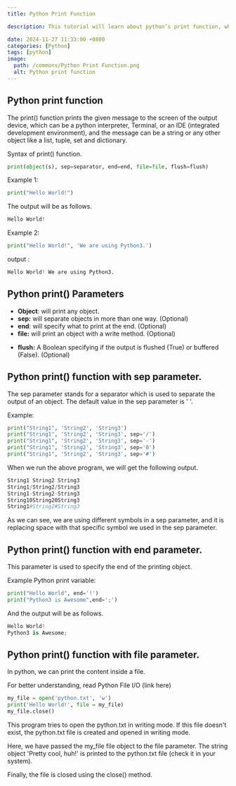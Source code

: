 ```yaml
---
title: Python Print Function

description: This tutorial will learn about python’s print function, which is used for print objects and variables and parameters of the print function.

date: 2024-11-27 11:33:00 +0800
categories: [Python]
tags: [python]
image:
  path: /commons/Python Print Function.png
  alt: Python print function
---
```




## Python print function

The print() function prints the given message to the screen of the output device, which can be a python interpreter, Terminal, or an IDE (integrated development environment), and the message can be a string or any other object like a list, tuple, set and dictionary.

Syntax of print() function.

```python
print(object(s), sep=separator, end=end, file=file, flush=flush)
```

Example 1:
```python
print("Hello World!")
```

The output will be as follows.

```python
Hello World!
```

Example 2:
```python
print("Hello World!", 'We are using Python3.')
```

output :

```python
Hello World! We are using Python3.
```

## Python print() Parameters 

* **Object**: will print any object.  
* **sep:** will separate objects in more than one way. (Optional)  
* **end**: will specify what to print at the end. (Optional)  
* **file:** will print an object with a write method. (Optional)  
<script type="text/javascript">
	atOptions = {
		'key' : 'f934c5057f4cfe34762901514605d248',
		'format' : 'iframe',
		'height' : 180,
		'width' : 300,
		'params' : {}
	};
</script>
<script type="text/javascript" src="//www.highperformanceformat.com/f934c5057f4cfe34762901514605d248/invoke.js"></script>
* **flush:** A Boolean specifying if the output is flushed (True) or buffered (False). (Optional)

## Python print() function with sep parameter.

The sep parameter stands for a separator which is used to separate the output of an object. The default value in the sep parameter is '  '.

Example:

```python
print("String1", 'String2', 'String3')
print("String1", 'String2', 'String3', sep='/')
print("String1", 'String2', 'String3', sep='-')
print("String1", 'String2', 'String3', sep='0')
print("String1", 'String2', 'String3', sep='#')
```

When we run the above program, we will get the following output.

```python
String1 String2 String3  
String1/String2/String3  
String1-String2-String3  
String10String20String3  
String1#String2#String3
```

As we can see, we are using different symbols in a sep parameter, and it is replacing space with that specific symbol we used in the sep parameter.

## Python print() function with end parameter.

This parameter is used to specify the end of the printing object.

Example Python print variable:

```python
print("Hello World", end='!')
print("Python3 is Awesome",end=';')
```

And the output will be as follows. 

```python 
Hello World!
Python3 is Awesome;
```

## Python print() function with file parameter.

In python, we can print the content inside a file.

For better understanding, read Python File I/O (link here)

```python 
my_file = open('python.txt', 'w')
print('Hello World!', file = my_file)
my_file.close()
```

This program tries to open the python.txt in writing mode. If this file doesn't exist, the python.txt file is created and opened in writing mode.

Here, we have passed the my\_file file object to the file parameter. The string object 'Pretty cool, huh\!' is printed to the python.txt file (check it in your system).
<script type="text/javascript">
	atOptions = {
		'key' : 'f934c5057f4cfe34762901514605d248',
		'format' : 'iframe',
		'height' : 180,
		'width' : 300,
		'params' : {}
	};
</script>
<script type="text/javascript" src="//www.highperformanceformat.com/f934c5057f4cfe34762901514605d248/invoke.js"></script>

Finally, the file is closed using the close() method.

<script type="text/javascript">
	atOptions = {
		'key' : 'f934c5057f4cfe34762901514605d248',
		'format' : 'iframe',
		'height' : 180,
		'width' : 300,
		'params' : {}
	};
</script>
<script type="text/javascript" src="//www.highperformanceformat.com/f934c5057f4cfe34762901514605d248/invoke.js"></script>

<script async src="https://pagead2.googlesyndication.com/pagead/js/adsbygoogle.js?client=ca-pub-4181667199679058"
     crossorigin="anonymous"></script>